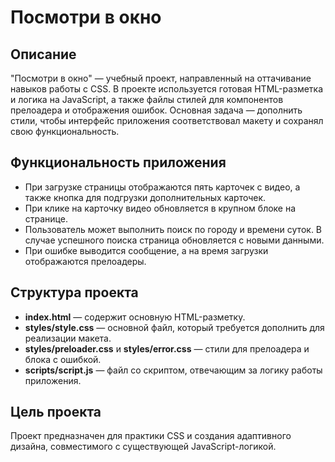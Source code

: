 # Посмотри в окно

## Описание
"Посмотри в окно" — учебный проект, направленный на оттачивание навыков работы с CSS. В проекте используется готовая HTML-разметка и логика на JavaScript, а также файлы стилей для компонентов прелоадера и отображения ошибок. Основная задача — дополнить стили, чтобы интерфейс приложения соответствовал макету и сохранял свою функциональность.

## Функциональность приложения
- При загрузке страницы отображаются пять карточек с видео, а также кнопка для подгрузки дополнительных карточек.
- При клике на карточку видео обновляется в крупном блоке на странице.
- Пользователь может выполнить поиск по городу и времени суток. В случае успешного поиска страница обновляется с новыми данными.
- При ошибке выводится сообщение, а на время загрузки отображаются прелоадеры.

## Структура проекта
- **index.html** — содержит основную HTML-разметку.
- **styles/style.css** — основной файл, который требуется дополнить для реализации макета.
- **styles/preloader.css** и **styles/error.css** — стили для прелоадера и блока с ошибкой.
- **scripts/script.js** — файл со скриптом, отвечающим за логику работы приложения.

## Цель проекта
Проект предназначен для практики CSS и создания адаптивного дизайна, совместимого с существующей JavaScript-логикой.
